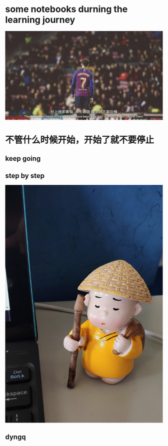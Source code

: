 # some notebooks durning the learning journey
![](https://github.com/dyngq/notebooks/blob/master/images/dyngq-initial/01.jpg)
# 不管什么时候开始，开始了就不要停止
## keep going
## step by step
![](https://github.com/dyngq/notebooks/blob/master/images/dyngq-initial/04.jpg)
## dyngq
